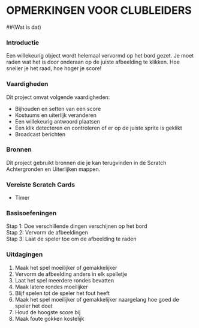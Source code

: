 # OPMERKINGEN VOOR CLUBLEIDERS##(Wat is dat)### IntroductieEen willekeurig object wordt helemaal vervormd op het bord gezet. Je moet raden wat het is door onderaan op de juiste afbeelding te klikken. Hoe sneller je het raad, hoe hoger je score!### VaardighedenDit project omvat volgende vaardigheden:* Bijhouden en setten van een score* Kostuums en uiterlijk veranderen* Een willekeurig antwoord plaatsen* Een klik detecteren en controleren of er op de juiste sprite is geklikt* Broadcast berichten### BronnenDit project gebruikt bronnen die je kan terugvinden in de Scratch Achtergronden en Uiterlijken mappen.### Vereiste Scratch Cards* Timer ### BasisoefeningenStap 1: Doe verschillende dingen verschijnen op het bord  Stap 2: Vervorm de afbeeldingen  Stap 3: Laat de speler toe om de afbeelding te raden  ### Uitdagingen1. Maak het spel moeilijker of gemakkelijker2. Vervorm de afbeelding anders in elk spelletje3. Laat het spel meerdere rondes bevatten4. Maak latere rondes moeilijker5. Blijf spelen tot de speler het fout heeft6. Maak het spel moeilijker of gemakkelijker naargelang hoe goed de speler het doet7. Houd de hoogste score bij8. Maak foute gokken kostelijk